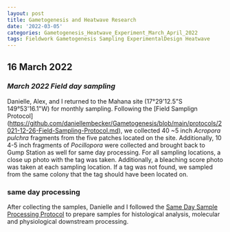 ```yaml
---
layout: post
title: Gametogenesis and Heatwave Research
date: '2022-03-05'
categories: Gametogenesis_Heatwave_Experiment_March_April_2022
tags: Fieldwork Gametogenesis Sampling ExperimentalDesign Heatwave
---
```


## 16 March 2022

### *March 2022 Field day sampling*

Danielle, Alex, and I returned to the Mahana site (17°29'12.5"S 149°53'16.1"W) for monthly sampling. Following the [Field Samplign Protocol] (https://github.com/daniellembecker/Gametogenesis/blob/main/protocols/2021-12-26-Field-Sampling-Protocol.md), we collected 40 ~5 inch *Acropora pulchra* fragments from the five patches located on the site.  Additionally, 10 4-5 inch fragments of *Pocillopora* were collected and brought back to Gump Station as well for same day processing. For all sampling locations, a close up photo with the tag was taken. Additionally, a bleaching score photo was taken at each sampling location. If a tag was not found, we sampled from the same colony that the tag should have been located on. 

### same day processing

After collecting the samples, Danielle and I followed the [Same Day Sample Processing Protocol](https://github.com/daniellembecker/Gametogenesis/blob/main/protocols/2021-12-26-Sample_Same_Day_Processing_Protocol.md) to prepare samples for histological analysis, molecular and physiological downstream processing.
